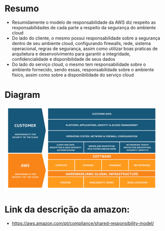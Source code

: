 # Resumo

- Resumidamente o modelo de responsabilidade da AWS diz respeito as responsabilidades de cada parte a respeito da segurança do ambiente cloud
- Do lado do cliente, o mesmo possui responsabilidade sobre a segurança dentro de seu ambiente cloud, configurando firewalls, rede, sistema operacional, regras de segurança, assim como utilizar boas praticas de arquitetura e desenvolvimento para garantir a integridade, confidencialidade e disponibilidade de seus dados
- Do lado do serviço cloud, o mesmo tem responsabilidade sobre o ambiente fornecido, sendo essas, responsabilidade sobre o ambiente físico, assim como sobre a disponibilidade do serviço cloud

# Diagram

![Shared_Responsibility_Model.jpg](../Diagrams/Shared_Responsibility_Model.jpg)


# Link da descrição da amazon:

- https://aws.amazon.com/pt/compliance/shared-responsibility-model/

